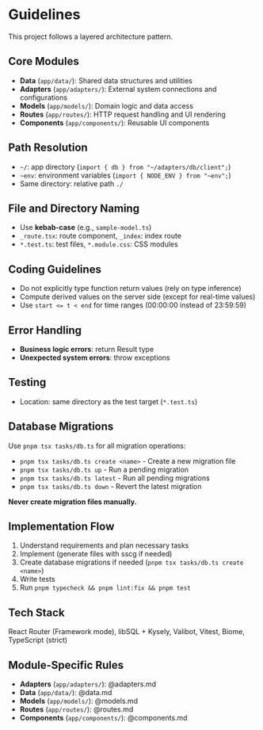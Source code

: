 # Guidelines

This project follows a layered architecture pattern.

## Core Modules

- **Data** (`app/data/`): Shared data structures and utilities
- **Adapters** (`app/adapters/`): External system connections and configurations
- **Models** (`app/models/`): Domain logic and data access
- **Routes** (`app/routes/`): HTTP request handling and UI rendering
- **Components** (`app/components/`): Reusable UI components

## Path Resolution

- `~/`: app directory (`import { db } from "~/adapters/db/client";`)
- `~env`: environment variables (`import { NODE_ENV } from "~env";`)
- Same directory: relative path `./`

## File and Directory Naming

- Use **kebab-case** (e.g., `sample-model.ts`)
- `_route.tsx`: route component, `_index`: index route
- `*.test.ts`: test files, `*.module.css`: CSS modules

## Coding Guidelines

- Do not explicitly type function return values (rely on type inference)
- Compute derived values on the server side (except for real-time values)
- Use `start <= t < end` for time ranges (00:00:00 instead of 23:59:59)

## Error Handling

- **Business logic errors**: return Result type
- **Unexpected system errors**: throw exceptions

## Testing

- Location: same directory as the test target (`*.test.ts`)

## Database Migrations

Use `pnpm tsx tasks/db.ts` for all migration operations:

- `pnpm tsx tasks/db.ts create <name>` - Create a new migration file
- `pnpm tsx tasks/db.ts up` - Run a pending migration
- `pnpm tsx tasks/db.ts latest` - Run all pending migrations
- `pnpm tsx tasks/db.ts down` - Revert the latest migration

**Never create migration files manually.**

## Implementation Flow

1. Understand requirements and plan necessary tasks
2. Implement (generate files with sscg if needed)
3. Create database migrations if needed (`pnpm tsx tasks/db.ts create <name>`)
4. Write tests
5. Run `pnpm typecheck && pnpm lint:fix && pnpm test`

## Tech Stack

React Router (Framework mode), libSQL + Kysely, Valibot, Vitest, Biome, TypeScript (strict)

## Module-Specific Rules

- **Adapters** (`app/adapters/`): @adapters.md
- **Data** (`app/data/`): @data.md
- **Models** (`app/models/`): @models.md
- **Routes** (`app/routes/`): @routes.md
- **Components** (`app/components/`): @components.md

